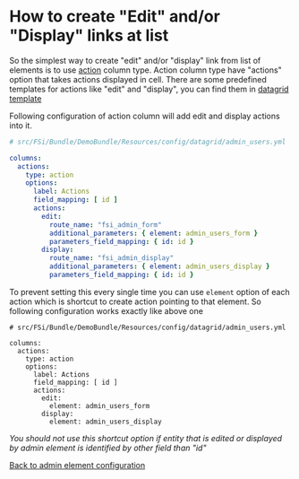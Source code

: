 # How to create "Edit" and/or "Display" links at list

So the simplest way to create "edit" and/or "display" link from list of elements is to use
[action](https://github.com/fsi-open/datagrid/blob/master/doc/en/columns/action.md) column type.
Action column type have "actions" option that takes actions displayed in cell.
There are some predefined templates for actions like "edit" and "display", you can find them in
[datagrid template](/Resources/views/CRUD/datagrid.html.twig)

Following configuration of action column will add edit and display actions into it.

```yaml
# src/FSi/Bundle/DemoBundle/Resources/config/datagrid/admin_users.yml

columns:
  actions:
    type: action
    options:
      label: Actions
      field_mapping: [ id ]
      actions:
        edit:
          route_name: "fsi_admin_form"
          additional_parameters: { element: admin_users_form }
          parameters_field_mapping: { id: id }
        display:
          route_name: "fsi_admin_display"
          additional_parameters: { element: admin_users_display }
          parameters_field_mapping: { id: id }
```

To prevent setting this every single time you can use ``element`` option of each action
which is shortcut to create action pointing to that element. So following configuration works exactly like above one

```
# src/FSi/Bundle/DemoBundle/Resources/config/datagrid/admin_users.yml

columns:
  actions:
    type: action
    options:
      label: Actions
      field_mapping: [ id ]
      actions:
        edit:
          element: admin_users_form
        display:
          element: admin_users_display
```

*You should not use this shortcut option if entity that is edited or displayed by admin element is identified by other
field than "id"*

[Back to admin element configuration](admin_element_crud.md)
